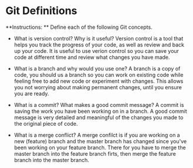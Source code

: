 # Git Definitions

**Instructions: ** Define each of the following Git concepts.

* What is version control?  Why is it useful?
  Version control is a tool that helps you track the progress of your code, as well as review and back up your code.
  It is useful to use verion control so you can save your code at different time and review what changes you have made.

* What is a branch and why would you use one?
  A branch is a copy of code, you should us a branch so you can work on existing code while feeling free to add new code or experiment with changes. This allows you not worrying about making permanent changes, until you ensure you are ready.
* What is a commit? What makes a good commit message?
  A commit is saving the work you have been working on in a branch.
  A good commit message is very detailed and meaningful of the changes you made to the original piece of code.
* What is a merge conflict?
  A merge confilct is if you are working on a new (feature) branch and the master branch has changed since you've been working on your feature branch. There for you have to merge the master branch into the feature branch firts, then merge the feature branch into the master branch.